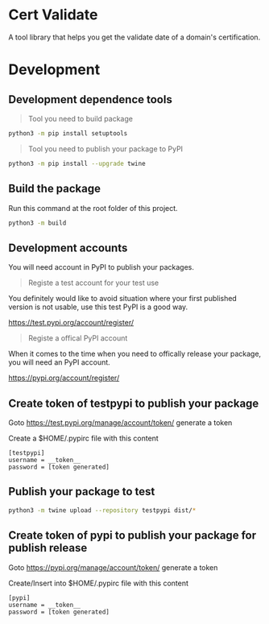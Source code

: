 # Cert Validate

A tool library that helps you get the validate date of a domain's certification.

# Development
## Development dependence tools

> Tool you need to build package

```bash
python3 -m pip install setuptools
```

> Tool you need to publish your package to PyPI

```bash
python3 -m pip install --upgrade twine
```

## Build the package

Run this command at the root folder of this project.

```bash
python3 -m build
```

## Development accounts

You will need account in PyPI to publish your packages.

> Registe a test account for your test use

You definitely would like to avoid situation where your first published version is not usable, use this test PyPI is a good way.

https://test.pypi.org/account/register/

> Registe a offical PyPI account

When it comes to the time when you need to offically release your package, you will need an PyPI account.

https://pypi.org/account/register/

## Create token of testpypi to publish your package

Goto https://test.pypi.org/manage/account/token/ generate a token

Create a $HOME/.pypirc file with this content

```
[testpypi]
username = __token__
password = [token generated]
```

## Publish your package to test

```bash
python3 -m twine upload --repository testpypi dist/*
```

## Create token of pypi to publish your package for publish release

Goto https://pypi.org/manage/account/token/ generate a token

Create/Insert into $HOME/.pypirc file with this content

```
[pypi]
username = __token__
password = [token generated]
```
